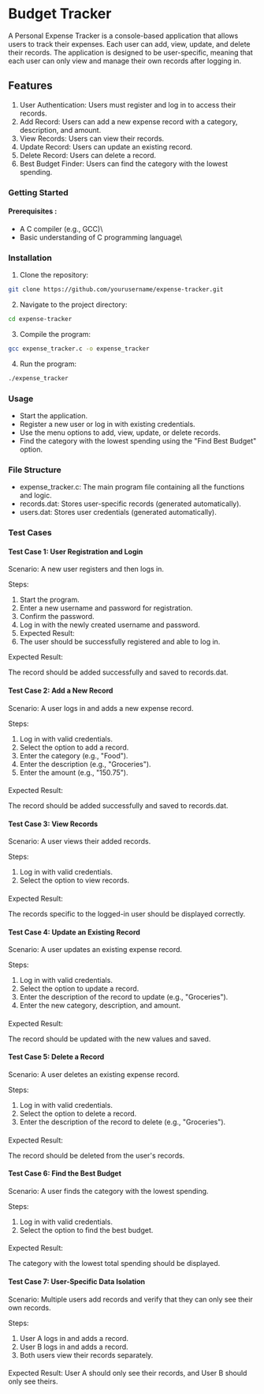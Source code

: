 
# Budget Tracker

A Personal Expense Tracker is a console-based application that allows users to track their expenses. Each user can add, view, update, and delete their records. The application is designed to be user-specific, meaning that each user can only view and manage their own records after logging in.

## Features
1. User Authentication: Users must register and log in to access their records.
2. Add Record: Users can add a new expense record with a category, description, and amount.
3. View Records: Users can view their records.
4. Update Record: Users can update an existing record.
5. Delete Record: Users can delete a record.
6. Best Budget Finder: Users can find the category with the lowest spending.

### Getting Started
#### Prerequisites :
* A C compiler (e.g., GCC)\
* Basic understanding of C programming language\

### Installation
1. Clone the repository:
```bash
git clone https://github.com/yourusername/expense-tracker.git
```

2. Navigate to the project directory:
```bash
cd expense-tracker
```

3. Compile the program:
```bash
gcc expense_tracker.c -o expense_tracker
```

4. Run the program:
```bash
./expense_tracker
```

### Usage
- Start the application.
- Register a new user or log in with existing credentials.
- Use the menu options to add, view, update, or delete records.
- Find the category with the lowest spending using the "Find Best Budget" option.

### File Structure
- expense_tracker.c: The main program file containing all the functions and logic.
- records.dat: Stores user-specific records (generated automatically).
- users.dat: Stores user credentials (generated automatically).

### Test Cases
#### Test Case 1: User Registration and Login
Scenario: A new user registers and then logs in.

Steps:
1. Start the program.
2. Enter a new username and password for registration.
3. Confirm the password.
4. Log in with the newly created username and password.
5. Expected Result:
6. The user should be successfully registered and able to log in.

Expected Result:

The record should be added successfully and saved to records.dat.
#### Test Case 2: Add a New Record
Scenario: A user logs in and adds a new expense record.

Steps:
1. Log in with valid credentials.
2. Select the option to add a record.
3. Enter the category (e.g., "Food").
4. Enter the description (e.g., "Groceries").
5. Enter the amount (e.g., "150.75").

####
Expected Result:

The record should be added successfully and saved to records.dat.

#### Test Case 3: View Records
Scenario: A user views their added records.

Steps:
1. Log in with valid credentials.
2. Select the option to view records.
####
Expected Result:

The records specific to the logged-in user should be displayed correctly.

#### Test Case 4: Update an Existing Record
Scenario: A user updates an existing expense record.

Steps:

1. Log in with valid credentials.
2. Select the option to update a record.
3. Enter the description of the record to update (e.g., "Groceries").
4. Enter the new category, description, and amount.
####
Expected Result:

The record should be updated with the new values and saved.

#### Test Case 5: Delete a Record
Scenario: A user deletes an existing expense record.

Steps:

1. Log in with valid credentials.
2. Select the option to delete a record.
3. Enter the description of the record to delete (e.g., "Groceries").
####
Expected Result:

The record should be deleted from the user's records.

#### Test Case 6: Find the Best Budget
Scenario: A user finds the category with the lowest spending.

Steps:

1. Log in with valid credentials.
2. Select the option to find the best budget.
####
Expected Result:

The category with the lowest total spending should be displayed.

#### Test Case 7: User-Specific Data Isolation
Scenario: Multiple users add records and verify that they can only see their own records.

Steps:

1. User A logs in and adds a record.
2. User B logs in and adds a record.
3. Both users view their records separately.
####
Expected Result: User A should only see their records, and User B should only see theirs.
